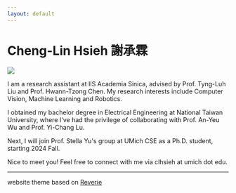 ```yaml
---
layout: default
---
```

# Cheng-Lin Hsieh 謝承霖
<img src="../images/404.jpg" class="profile-pic">

I am a research assistant at IIS Academia Sinica, advised by Prof. Tyng-Luh Liu and Prof. Hwann-Tzong Chen. My research interests include Computer Vision, Machine Learning and Robotics.

I obtained my bachelor degree in Electrical Engineering at National Taiwan University, where I've had the privilege of collaborating with Prof. An-Yeu Wu and Prof. Yi-Chang Lu.

Next, I will join Prof. Stella Yu's group at UMich CSE as a Ph.D. student, starting 2024 Fall. 

Nice to meet you! Feel free to connect with me via clhsieh at umich dot edu.

---
website theme based on [Reverie](https://reverie.pages.dev)